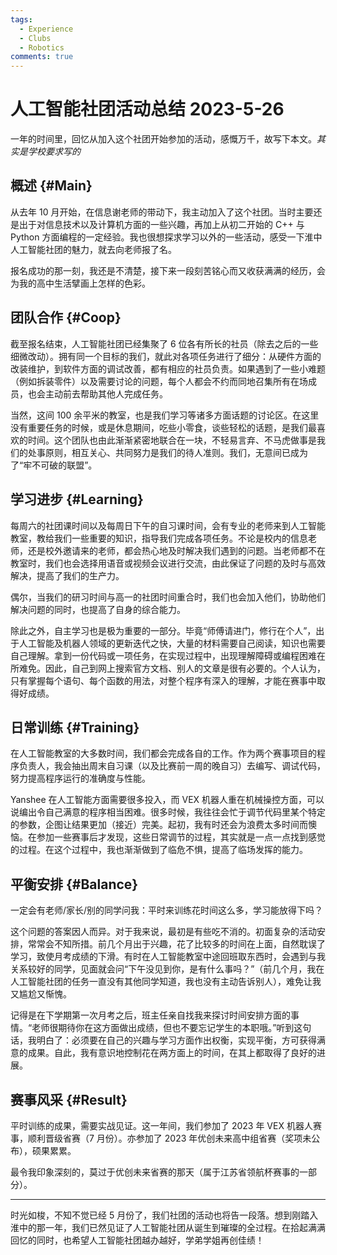 ```yaml
---
tags:
  - Experience
  - Clubs
  - Robotics
comments: true
---
```


# 人工智能社团活动总结 2023-5-26

一年的时间里，回忆从加入这个社团开始参加的活动，感慨万千，故写下本文。*其实是学校要求写的*

## 概述 {#Main}

从去年 10 月开始，在信息谢老师的带动下，我主动加入了这个社团。当时主要还是出于对信息技术以及计算机方面的一些兴趣，再加上从初二开始的 C++ 与 Python 方面编程的一定经验。我也很想探求学习以外的一些活动，感受一下淮中人工智能社团的魅力，就去向老师报了名。

报名成功的那一刻，我还是不清楚，接下来一段刻苦铭心而又收获满满的经历，会为我的高中生活擘画上怎样的色彩。

## 团队合作 {#Coop}

截至报名结束，人工智能社团已经集聚了 6 位各有所长的社员（除去之后的一些细微改动）。拥有同一个目标的我们，就此对各项任务进行了细分：从硬件方面的改装维护，到软件方面的调试改善，都有相应的社员负责。如果遇到了一些小难题（例如拆装零件）以及需要讨论的问题，每个人都会不约而同地召集所有在场成员，也会主动前去帮助其他人完成任务。

当然，这间 100 余平米的教室，也是我们学习等诸多方面话题的讨论区。在这里没有重要任务的时候，或是休息期间，吃些小零食，谈些轻松的话题，是我们最喜欢的时间。这个团队也由此渐渐紧密地联合在一块，不轻易言弃、不马虎做事是我们的处事原则，相互关心、共同努力是我们的待人准则。我们，无意间已成为了“牢不可破的联盟”。

## 学习进步 {#Learning}

每周六的社团课时间以及每周日下午的自习课时间，会有专业的老师来到人工智能教室，教给我们一些重要的知识，指导我们完成各项任务。不论是校内的信息老师，还是校外邀请来的老师，都会热心地及时解决我们遇到的问题。当老师都不在教室时，我们也会选择用语音或视频会议进行交流，由此保证了问题的及时与高效解决，提高了我们的生产力。

偶尔，当我们的研习时间与高一的社团时间重合时，我们也会加入他们，协助他们解决问题的同时，也提高了自身的综合能力。

除此之外，自主学习也是极为重要的一部分。毕竟“师傅请进门，修行在个人”，出于人工智能及机器人领域的更新迭代之快，大量的材料需要自己阅读，知识也需要自己理解。拿到一份代码或一项任务，在实现过程中，出现理解障碍或编程困难在所难免。因此，自己到网上搜索官方文档、别人的文章是很有必要的。个人认为，只有掌握每个语句、每个函数的用法，对整个程序有深入的理解，才能在赛事中取得好成绩。

## 日常训练 {#Training}

在人工智能教室的大多数时间，我们都会完成各自的工作。作为两个赛事项目的程序负责人，我会抽出周末自习课（以及比赛前一周的晚自习）去编写、调试代码，努力提高程序运行的准确度与性能。

Yanshee 在人工智能方面需要很多投入，而 VEX 机器人重在机械操控方面，可以说编出令自己满意的程序相当困难。很多时候，我往往会忙于调节代码里某个特定的参数，企图让结果更加（接近）完美。起初，我有时还会为浪费太多时间而懊恼。在参加一些赛事后才发现，这些日常调节的过程，其实就是一点一点找到感觉的过程。在这个过程中，我也渐渐做到了临危不惧，提高了临场发挥的能力。

## 平衡安排 {#Balance}

一定会有老师/家长/别的同学问我：平时来训练花时间这么多，学习能放得下吗？

这个问题的答案因人而异。对于我来说，最初是有些吃不消的。初面复杂的活动安排，常常会不知所措。前几个月出于兴趣，花了比较多的时间在上面，自然耽误了学习，致使月考成绩的下滑。有时在人工智能教室中途回班取东西时，会遇到与我关系较好的同学，见面就会问“下午没见到你，是有什么事吗？”（前几个月，我在人工智能社团的任务一直没有其他同学知道，我也没有主动告诉别人），难免让我又尴尬又惭愧。

记得是在下学期第一次月考之后，班主任亲自找我来探讨时间安排方面的事情。“老师很期待你在这方面做出成绩，但也不要忘记学生的本职哦。”听到这句话，我明白了：必须要在自己的兴趣与学习方面作出权衡，实现平衡，方可获得满意的成果。自此，我有意识地控制花在两方面上的时间，在其上都取得了良好的进展。

## 赛事风采 {#Result}

平时训练的成果，需要实战见证。这一年间，我们参加了 2023 年 VEX 机器人赛事，顺利晋级省赛（7 月份）。亦参加了 2023 年优创未来高中组省赛（奖项未公布），硕果累累。

最令我印象深刻的，莫过于优创未来省赛的那天（属于江苏省领航杯赛事的一部分）。

---

时光如梭，不知不觉已经 5 月份了，我们社团的活动也将告一段落。想到刚踏入淮中的那一年，我们已然见证了人工智能社团从诞生到璀璨的全过程。在拾起满满回忆的同时，也希望人工智能社团越办越好，学弟学姐再创佳绩！
